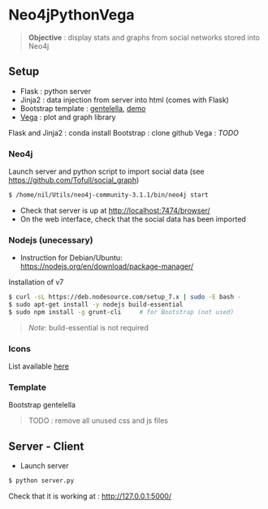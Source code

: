 # Neo4jPythonVega

> **Objective** : display stats and graphs from social networks stored into Neo4j

## Setup

* Flask : python server
* Jinja2 : data injection from server into html (comes with Flask)
* Bootstrap template : [gentelella](https://github.com/puikinsh/gentelella), [demo](https://colorlib.com/polygon/gentelella/morisjs.html)
* [Vega](https://vega.github.io/vega/examples/) : plot and graph library 

Flask and Jinja2 : conda install
Bootstrap : clone github
Vega :  *TODO*

### Neo4j

Launch server and python script to import social data (see <https://github.com/Tofull/social_graph>)
``` sh
$ /home/nil/Utils/neo4j-community-3.1.1/bin/neo4j start
``` 

* Check that server is up at <http://localhost:7474/browser/>
* On the web interface, check that the social data has been imported


### Nodejs (unecessary)

* Instruction for Debian/Ubuntu: <https://nodejs.org/en/download/package-manager/>

Installation of v7

``` sh
$ curl -sL https://deb.nodesource.com/setup_7.x | sudo -E bash -
$ sudo apt-get install -y nodejs build-essential
$ sudo npm install -g grunt-cli     # for Bootstrap (not used)
```

> *Note*: build-essential is not required

### Icons

List available [here](https://www.w3schools.com/icons/fontawesome_icons_webapp.asp)

### Template

Bootstrap gentelella

> TODO : remove all unused css and js files

## Server - Client

* Launch server

``` sh
$ python server.py 
```

Check that it is working at : <http://127.0.0.1:5000/>